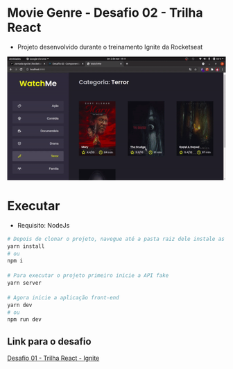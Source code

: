 # Movie Genre - Desafio 02 - Trilha React

- Projeto desenvolvido durante o treinamento Ignite da Rocketseat

![Preview](./preview/movies.gif)

# Executar

- Requisito: NodeJs

```bash
# Depois de clonar o projeto, navegue até a pasta raiz dele instale as dependências com o comando...
yarn install
# ou
npm i

# Para executar o projeto primeiro inicie a API fake
yarn server

# Agora inicie a aplicação front-end
yarn dev
# ou
npm run dev
```

## Link para o desafio

[Desafio 01 - Trilha React - Ignite](https://www.notion.so/Desafio-02-Componentizando-a-aplica-o-b9f0f025c95b437699d0c3115f55b0f1)
